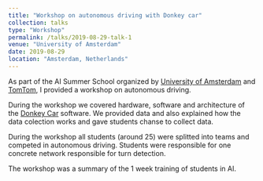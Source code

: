 ```yaml
---
title: "Workshop on autonomous driving with Donkey car"
collection: talks
type: "Workshop"
permalink: /talks/2019-08-29-talk-1
venue: "University of Amsterdam"
date: 2019-08-29
location: "Amsterdam, Netherlands"
---
```


As part of the AI Summer School organized by [University of Amsterdam](https://abs.uva.nl/content/news/2019/09/ai-summer-school-2019.html?cb) and [TomTom](https://www.tomtom.com/company/events/aisummerschool/), I provided a workshop on autonomous driving.

During the workshop we covered hardware, software and architecture of the [Donkey Car](https://www.donkeycar.com/) software. We provided data and also explained how the data colection works and gave students chanse to collect data. 

During the workshop all students (around 25) were splitted into teams and competed in autonomous driving. Students were responsible for one concrete network responsible for turn detection.

The workshop was a summary of the 1 week training of students in AI.
